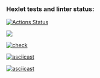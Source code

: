 ### Hexlet tests and linter status:
[![Actions Status](https://github.com/EvgRass/php-project-lvl1/workflows/hexlet-check/badge.svg)](https://github.com/EvgRass/php-project-lvl1/actions)

<a href="https://codeclimate.com/github/codeclimate/codeclimate/maintainability"><img src="https://api.codeclimate.com/v1/badges/a99a88d28ad37a79dbf6/maintainability" /></a>

[![check](https://github.com/EvgRass/php-project-lvl1/actions/workflows/check.yml/badge.svg)](https://github.com/EvgRass/php-project-lvl1/actions/workflows/check.yml)

[![asciicast](https://asciinema.org/a/QXGa1rWyoum8qC91lcDPMrJX1.svg)](https://asciinema.org/a/QXGa1rWyoum8qC91lcDPMrJX1)

[![asciicast](https://asciinema.org/a/6v5mrzAdJpFP5rMq6FnleEQRF.svg)](https://asciinema.org/a/6v5mrzAdJpFP5rMq6FnleEQRF)

